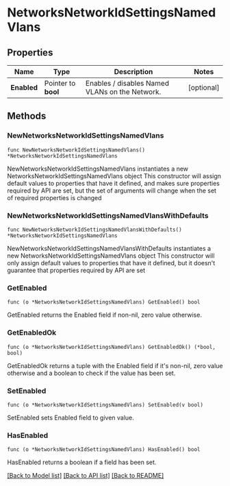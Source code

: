 # NetworksNetworkIdSettingsNamedVlans

## Properties

Name | Type | Description | Notes
------------ | ------------- | ------------- | -------------
**Enabled** | Pointer to **bool** | Enables / disables Named VLANs on the Network. | [optional] 

## Methods

### NewNetworksNetworkIdSettingsNamedVlans

`func NewNetworksNetworkIdSettingsNamedVlans() *NetworksNetworkIdSettingsNamedVlans`

NewNetworksNetworkIdSettingsNamedVlans instantiates a new NetworksNetworkIdSettingsNamedVlans object
This constructor will assign default values to properties that have it defined,
and makes sure properties required by API are set, but the set of arguments
will change when the set of required properties is changed

### NewNetworksNetworkIdSettingsNamedVlansWithDefaults

`func NewNetworksNetworkIdSettingsNamedVlansWithDefaults() *NetworksNetworkIdSettingsNamedVlans`

NewNetworksNetworkIdSettingsNamedVlansWithDefaults instantiates a new NetworksNetworkIdSettingsNamedVlans object
This constructor will only assign default values to properties that have it defined,
but it doesn't guarantee that properties required by API are set

### GetEnabled

`func (o *NetworksNetworkIdSettingsNamedVlans) GetEnabled() bool`

GetEnabled returns the Enabled field if non-nil, zero value otherwise.

### GetEnabledOk

`func (o *NetworksNetworkIdSettingsNamedVlans) GetEnabledOk() (*bool, bool)`

GetEnabledOk returns a tuple with the Enabled field if it's non-nil, zero value otherwise
and a boolean to check if the value has been set.

### SetEnabled

`func (o *NetworksNetworkIdSettingsNamedVlans) SetEnabled(v bool)`

SetEnabled sets Enabled field to given value.

### HasEnabled

`func (o *NetworksNetworkIdSettingsNamedVlans) HasEnabled() bool`

HasEnabled returns a boolean if a field has been set.


[[Back to Model list]](../README.md#documentation-for-models) [[Back to API list]](../README.md#documentation-for-api-endpoints) [[Back to README]](../README.md)


